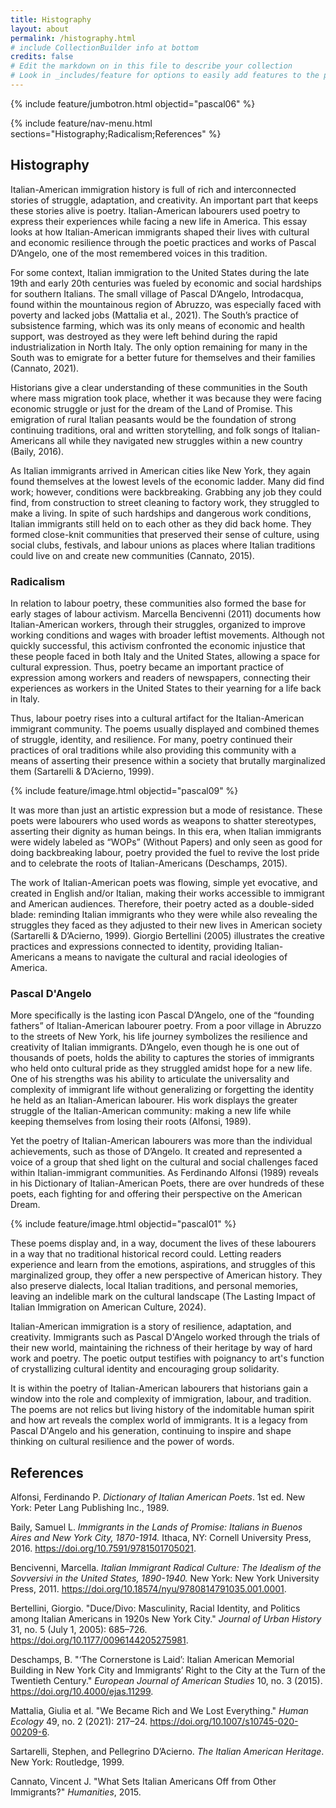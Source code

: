 ```yaml
---
title: Histography
layout: about
permalink: /histography.html
# include CollectionBuilder info at bottom
credits: false
# Edit the markdown on in this file to describe your collection
# Look in _includes/feature for options to easily add features to the page
---
```


{% include feature/jumbotron.html objectid="pascal06" %}

{% include feature/nav-menu.html sections="Histography;Radicalism;References" %}

## Histography

Italian-American immigration history is full of rich and interconnected stories of struggle, adaptation, and creativity. An important part that keeps these stories alive is poetry. Italian-American labourers used poetry to express their experiences while facing a new life in America. This essay looks at how Italian-American immigrants shaped their lives with cultural and economic resilience through the poetic practices and works of Pascal D’Angelo, one of the most remembered voices in this tradition.

For some context, Italian immigration to the United States during the late 19th and early 20th centuries was fueled by economic and social hardships for southern Italians. The small village of Pascal D’Angelo, Introdacqua, found within the mountainous region of Abruzzo, was especially faced with poverty and lacked jobs (Mattalia et al., 2021). The South’s practice of subsistence farming, which was its only means of economic and health support, was destroyed as they were left behind during the rapid industrialization in North Italy. The only option remaining for many in the South was to emigrate for a better future for themselves and their families (Cannato, 2021).

Historians give a clear understanding of these communities in the South where mass migration took place, whether it was because they were facing economic struggle or just for the dream of the Land of Promise. This emigration of rural Italian peasants would be the foundation of strong continuing traditions, oral and written storytelling, and folk songs of Italian-Americans all while they navigated new struggles within a new country (Baily, 2016).

As Italian immigrants arrived in American cities like New York, they again found themselves at the lowest levels of the economic ladder. Many did find work; however, conditions were backbreaking. Grabbing any job they could find, from construction to street cleaning to factory work, they struggled to make a living. In spite of such hardships and dangerous work conditions, Italian immigrants still held on to each other as they did back home. They formed close-knit communities that preserved their sense of culture, using social clubs, festivals, and labour unions as places where Italian traditions could live on and create new communities (Cannato, 2015).


### Radicalism

In relation to labour poetry, these communities also formed the base for early stages of labour activism. Marcella Bencivenni (2011) documents how Italian-American workers, through their struggles, organized to improve working conditions and wages with broader leftist movements. Although not quickly successful, this activism confronted the economic injustice that these people faced in both Italy and the United States, allowing a space for cultural expression. Thus, poetry became an important practice of expression among workers and readers of newspapers, connecting their experiences as workers in the United States to their yearning for a life back in Italy.

Thus, labour poetry rises into a cultural artifact for the Italian-American immigrant community. The poems usually displayed and combined themes of struggle, identity, and resilience. For many, poetry continued their practices of oral traditions while also providing this community with a means of asserting their presence within a society that brutally marginalized them (Sartarelli & D’Acierno, 1999).

{% include feature/image.html objectid="pascal09" %}


It was more than just an artistic expression but a mode of resistance. These poets were labourers who used words as weapons to shatter stereotypes, asserting their dignity as human beings. In this era, when Italian immigrants were widely labeled as “WOPs” (Without Papers) and only seen as good for doing backbreaking labour, poetry provided the fuel to revive the lost pride and to celebrate the roots of Italian-Americans (Deschamps, 2015).

The work of Italian-American poets was flowing, simple yet evocative, and created in English and/or Italian, making their works accessible to immigrant and American audiences. Therefore, their poetry acted as a double-sided blade: reminding Italian immigrants who they were while also revealing the struggles they faced as they adjusted to their new lives in American society (Sartarelli & D’Acierno, 1999). Giorgio Bertellini (2005) illustrates the creative practices and expressions connected to identity, providing Italian-Americans a means to navigate the cultural and racial ideologies of America.

### Pascal D'Angelo

More specifically is the lasting icon Pascal D’Angelo, one of the “founding fathers” of Italian-American labourer poetry. From a poor village in Abruzzo to the streets of New York, his life journey symbolizes the resilience and creativity of Italian immigrants. D’Angelo, even though he is one out of thousands of poets, holds the ability to captures the stories of immigrants who held onto cultural pride as they struggled amidst hope for a new life. One of his strengths was his ability to articulate the universality and complexity of immigrant life without generalizing or forgetting the identity he held as an Italian-American labourer. His work displays the greater struggle of the Italian-American community: making a new life while keeping themselves from losing their roots (Alfonsi, 1989).

Yet the poetry of Italian-American labourers was more than the individual achievements, such as those of D’Angelo. It created and represented a voice of a group that shed light on the cultural and social challenges faced within Italian-immigrant communities. As Ferdinando Alfonsi (1989) reveals in his Dictionary of Italian-American Poets, there are over hundreds of these poets, each fighting for and offering their perspective on the American Dream.

{% include feature/image.html objectid="pascal01" %}

These poems display and, in a way, document the lives of these labourers in a way that no traditional historical record could. Letting readers experience and learn from the emotions, aspirations, and struggles of this marginalized group, they offer a new perspective of American history. They also preserve dialects, local Italian traditions, and personal memories, leaving an indelible mark on the cultural landscape (The Lasting Impact of Italian Immigration on American Culture, 2024).

Italian-American immigration is a story of resilience, adaptation, and creativity. Immigrants such as Pascal D'Angelo worked through the trials of their new world, maintaining the richness of their heritage by way of hard work and poetry. The poetic output testifies with poignancy to art's function of crystallizing cultural identity and encouraging group solidarity.

It is within the poetry of Italian-American labourers that historians gain a window into the role and complexity of immigration, labour, and tradition. The poems are not relics but living history of the indomitable human spirit and how art reveals the complex world of immigrants. It is a legacy from Pascal D'Angelo and his generation, continuing to inspire and shape thinking on cultural resilience and the power of words.



## References

Alfonsi, Ferdinando P. *Dictionary of Italian American Poets*. 1st ed. New York: Peter Lang Publishing Inc., 1989.

Baily, Samuel L. *Immigrants in the Lands of Promise: Italians in Buenos Aires and New York City, 1870-1914.* Ithaca, NY: Cornell University Press, 2016. https://doi.org/10.7591/9781501705021.

Bencivenni, Marcella. *Italian Immigrant Radical Culture: The Idealism of the Sovversivi in the United States, 1890-1940.* New York: New York University Press, 2011. https://doi.org/10.18574/nyu/9780814791035.001.0001.

Bertellini, Giorgio. "Duce/Divo: Masculinity, Racial Identity, and Politics among Italian Americans in 1920s New York City." *Journal of Urban History* 31, no. 5 (July 1, 2005): 685–726. https://doi.org/10.1177/0096144205275981.

Deschamps, B. "‘The Cornerstone is Laid’: Italian American Memorial Building in New York City and Immigrants’ Right to the City at the Turn of the Twentieth Century." *European Journal of American Studies* 10, no. 3 (2015). https://doi.org/10.4000/ejas.11299.

Mattalia, Giulia et al. "We Became Rich and We Lost Everything." *Human Ecology* 49, no. 2 (2021): 217–24. https://doi.org/10.1007/s10745-020-00209-6.

Sartarelli, Stephen, and Pellegrino D’Acierno. *The Italian American Heritage*. New York: Routledge, 1999.

Cannato, Vincent J. "What Sets Italian Americans Off from Other Immigrants?" *Humanities*, 2015.

